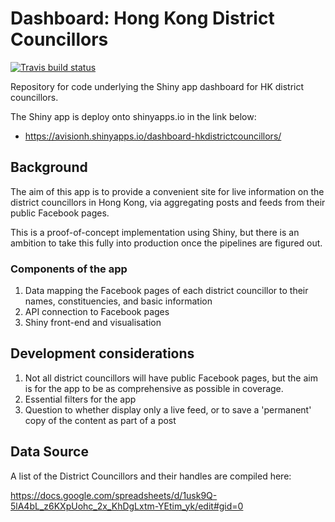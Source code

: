 # Dashboard: Hong Kong District Councillors

[![Travis build status](https://travis-ci.com/avisionh/dashboard-hkdistrictcouncillors.svg?branch=master)](https://travis-ci.com/avisionh/dashboard-hkdistrictcouncillors)

Repository for code underlying the Shiny app dashboard for HK district councillors.

The Shiny app is deploy onto shinyapps.io in the link below:
 - https://avisionh.shinyapps.io/dashboard-hkdistrictcouncillors/

## Background
The aim of this app is to provide a convenient site for live information on the district councillors in Hong Kong, via aggregating posts and feeds from their public Facebook pages. 

This is a proof-of-concept implementation using Shiny, but there is an ambition to take this fully into production once the pipelines are figured out.

### Components of the app
1. Data mapping the Facebook pages of each district councillor to their names, constituencies, and basic information
2. API connection to Facebook pages
3. Shiny front-end and visualisation

## Development considerations
1. Not all district councillors will have public Facebook pages, but the aim is for the app to be as comprehensive as possible in coverage. 
2. Essential filters for the app
3. Question to whether display only a live feed, or to save a 'permanent' copy of the content as part of a post

## Data Source

A list of the District Councillors and their handles are compiled here:

https://docs.google.com/spreadsheets/d/1usk9Q-5lA4bL_z6KXpUohc_2x_KhDgLxtm-YEtim_yk/edit#gid=0